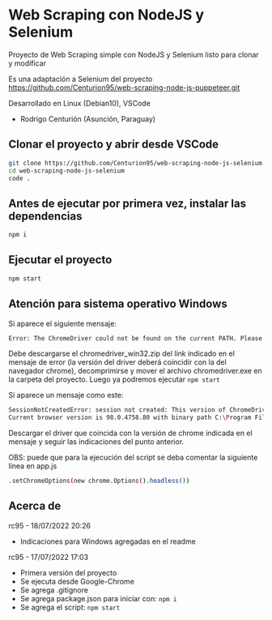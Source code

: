 # Web Scraping con NodeJS y Selenium
Proyecto de Web Scraping simple con NodeJS y Selenium listo para clonar y modificar

Es una adaptación a Selenium del proyecto https://github.com/Centurion95/web-scraping-node-js-puppeteer.git

Desarrollado en Linux (Debian10), VSCode

- Rodrigo Centurión
(Asunción, Paraguay)

## Clonar el proyecto y abrir desde VSCode
```sh
git clone https://github.com/Centurion95/web-scraping-node-js-selenium.git
cd web-scraping-node-js-selenium
code .
```

## Antes de ejecutar por primera vez, instalar las dependencias
```sh
npm i
```

## Ejecutar el proyecto
```sh
npm start
```

## Atención para sistema operativo Windows
Si aparece el siguiente mensaje:
```sh
Error: The ChromeDriver could not be found on the current PATH. Please download the latest version of the ChromeDriver from http://chromedriver.storage.googleapis.com/index.html and ensure it can be found on your PATH.
```
Debe descargarse el chromedriver_win32.zip del link indicado en el mensaje de error (la versión del driver deberá coincidir con la del navegador chrome), decomprimirse y mover el archivo chromedriver.exe en la carpeta del proyecto. Luego ya podremos ejecutar `npm start`


Si aparece un mensaje como este:
```sh
SessionNotCreatedError: session not created: This version of ChromeDriver only supports Chrome version 103
Current browser version is 98.0.4758.80 with binary path C:\Program Files (x86)\Google\Chrome\Application\chrome.exe
```
Descargar el driver que coincida con la versión de chrome indicada en el mensaje y seguir las indicaciones del punto anterior.

OBS: puede que para la ejecución del script se deba comentar la siguiente línea en app.js
```sh
.setChromeOptions(new chrome.Options().headless())
```


## Acerca de
rc95 - 18/07/2022 20:26
- Indicaciones para Windows agregadas en el readme

rc95 - 17/07/2022 17:03
- Primera versión del proyecto
- Se ejecuta desde Google-Chrome
- Se agrega .gitignore
- Se agrega package.json para iniciar con: `npm i`
- Se agrega el script: `npm start`